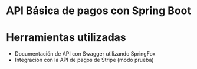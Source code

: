 # API Básica de pagos con Spring Boot
# Herramientas utilizadas
* Documentación de API con Swagger utilizando SpringFox
* Integración con la API de pagos de Stripe (modo prueba)
